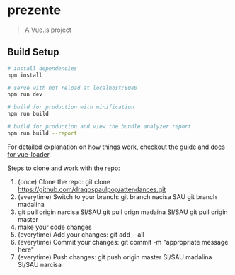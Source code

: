 # prezente

> A Vue.js project

## Build Setup

``` bash
# install dependencies
npm install

# serve with hot reload at localhost:8080
npm run dev

# build for production with minification
npm run build

# build for production and view the bundle analyzer report
npm run build --report
```

For detailed explanation on how things work, checkout the [guide](http://vuejs-templates.github.io/webpack/) and [docs for vue-loader](http://vuejs.github.io/vue-loader).


Steps to clone and work with the repo:
1. (once) Clone the repo: git clone https://github.com/dragospaulpop/attendances.git
2. (everytime) Switch to your branch: git branch nacisa SAU git branch madalina
3. git pull origin narcisa SI/SAU git pull orign madaina SI/SAU git pull origin master
4. make your code changes
5. (everytime) Add your changes: git add --all
6. (everytime) Commit your changes: git commit -m "appropriate message here"
7. (everytime) Push changes: git push origin master SI/SAU madalina SI/SAU narcisa
